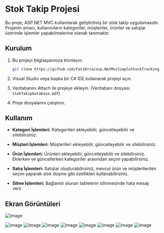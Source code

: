 
# Stok Takip Projesi

Bu proje, ASP.NET MVC kullanılarak geliştirilmiş bir stok takip uygulamasıdır. Projenin amacı, kullanıcıların kategoriler, müşteriler, ürünler ve satışlar üzerinde işlemler yapabilmelerine olanak tanımaktır.

## Kurulum

1. Bu projeyi bilgisayarınıza klonlayın:

    ```bash
    git clone https://github.com/FatiKrca/asp.NetMvcSimpleStockTracking.git
    ```

2. Visual Studio veya başka bir C# IDE kullanarak projeyi açın.

3. Veritabanını Attach ile projeye ekleyin. (Veritabanı dosyası: `StokTakipDatabase.mdf`)

4. Proje dosyalarını çalıştırın.

## Kullanım

- **Kategori İşlemleri:** Kategorileri ekleyebilir, güncelleyebilir ve silebilirsiniz.
  
- **Müşteri İşlemleri:** Müşterileri ekleyebilir, güncelleyebilir ve silebilirsiniz.
  
- **Ürün İşlemleri:** Ürünleri ekleyebilir, güncelleyebilir ve silebilirsiniz. Eklerken ve güncellerken kategoriler arasından seçim yapabilirsiniz.

- **Satış İşlemleri:** Satışlar oluşturabilirsiniz, mevcut ürün ve müşterilerden seçim yaparak stok düşme gibi özellikleri kullanabilirsiniz.
- **Silme İşlemleri:** Bağlantılı olunan tablelerin silinmesinde hata mesajı verir


## Ekran Görüntüleri

 ![image](https://github.com/FatiKrca/asp.NetMvcSimpleStockTracking/assets/101465668/8cd2857e-0d13-4a44-a75a-4d4f667333d7)

![image](https://github.com/FatiKrca/asp.NetMvcSimpleStockTracking/assets/101465668/1282aafe-0bdf-40f5-ad4e-34e10a60850c)
![image](https://github.com/FatiKrca/asp.NetMvcSimpleStockTracking/assets/101465668/b90f85ed-2610-4ef7-b56e-b0f1bf48356a)
![image](https://github.com/FatiKrca/asp.NetMvcSimpleStockTracking/assets/101465668/0b289582-9675-4e69-b403-546031a1a0e6)
![image](https://github.com/FatiKrca/asp.NetMvcSimpleStockTracking/assets/101465668/bf2ae6e3-eec2-4eb7-a6f4-e8606d37ecc0)
![image](https://github.com/FatiKrca/asp.NetMvcSimpleStockTracking/assets/101465668/b9a8c749-beb8-426e-912a-d0f66fb70545)
![image](https://github.com/FatiKrca/asp.NetMvcSimpleStockTracking/assets/101465668/eced3d43-8a3d-47b1-bdc3-aef1caed3eba)
![image](https://github.com/FatiKrca/asp.NetMvcSimpleStockTracking/assets/101465668/b7dca47d-7c52-4160-93a4-a66dbf96b62f)
![image](https://github.com/FatiKrca/asp.NetMvcSimpleStockTracking/assets/101465668/b90dc402-8f93-4d36-b0ad-148079c20285)
